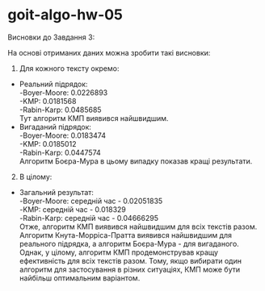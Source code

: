 # goit-algo-hw-05
Висновки до Завдання 3:

На основі отриманих даних можна зробити такі висновки:
1. Для кожного тексту окремо:
- Реальний підрядок:\
    -Boyer-Moore: 0.0226893\
    -KMP: 0.0181568\
    -Rabin-Karp: 0.0485685\
Тут алгоритм КМП виявився найшвидшим.
- Вигаданий підрядок:\
    -Boyer-Moore: 0.0183474\
    -KMP: 0.0185012\
    -Rabin-Karp: 0.0447574\
Алгоритм Боєра-Мура в цьому випадку показав кращі результати.
2. В цілому:
- Загальний результат:\
    -Boyer-Moore: середній час - 0.02051835\
    -KMP: середній час - 0.018329\
    -Rabin-Karp: середній час - 0.04666295\
Отже, алгоритм КМП виявився найшвидшим для всіх текстів разом.
Алгоритм Кнута-Морріса-Пратта виявився найшвидшим для реального підрядка, а алгоритм Боєра-Мура - для вигаданого. Однак, у цілому, алгоритм КМП продемонстрував кращу ефективність для всіх текстів разом. Тому, якщо вибирати один алгоритм для застосування в різних ситуаціях, КМП може бути найбільш оптимальним варіантом.